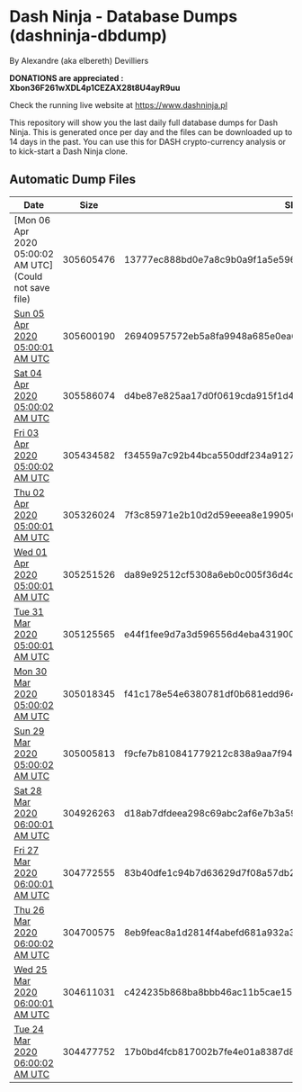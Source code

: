 # Dash Ninja - Database Dumps (dashninja-dbdump)
By Alexandre (aka elbereth) Devilliers

**DONATIONS are appreciated : Xbon36F261wXDL4p1CEZAX28t8U4ayR9uu**

Check the running live website at https://www.dashninja.pl

This repository will show you the last daily full database dumps for Dash Ninja. This is generated once per day and the files can be downloaded up to 14 days in the past.
You can use this for DASH crypto-currency analysis or to kick-start a Dash Ninja clone.


## Automatic Dump Files
| Date | Size | SHA256 |
|--|--|--|
| [Mon 06 Apr 2020 05:00:02 AM UTC](Could not save file) | 305605476 | 13777ec888bd0e7a8c9b0a9f1a5e5964a323080a8b42a18cd8e49538d3df5953 | 
| [Sun 05 Apr 2020 05:00:01 AM UTC](https://transfer.sh/RFsei/dashninja-dbdump-20200405070001.tar.bz2) | 305600190 | 26940957572eb5a8fa9948a685e0ea67abfe1013f86aa11eaae694d4e4539c8a | 
| [Sat 04 Apr 2020 05:00:02 AM UTC]() | 305586074 | d4be87e825aa17d0f0619cda915f1d48328d3da2ad1dc6a550675b88bece613f | 
| [Fri 03 Apr 2020 05:00:02 AM UTC](https://transfer.sh/w91qO/dashninja-dbdump-20200403070002.tar.bz2) | 305434582 | f34559a7c92b44bca550ddf234a912703930aa7d1dd68f80d338905f8bcf27ee | 
| [Thu 02 Apr 2020 05:00:01 AM UTC](https://transfer.sh/hP32T/dashninja-dbdump-20200402070001.tar.bz2) | 305326024 | 7f3c85971e2b10d2d59eeea8e199050ba37e025f566fb271dd50fd10629fd21f | 
| [Wed 01 Apr 2020 05:00:01 AM UTC](https://transfer.sh/hjOQv/dashninja-dbdump-20200401070001.tar.bz2) | 305251526 | da89e92512cf5308a6eb0c005f36d4db169bda180e439e6090464ad6683f221b | 
| [Tue 31 Mar 2020 05:00:01 AM UTC](https://transfer.sh/yHz55/dashninja-dbdump-20200331070001.tar.bz2) | 305125565 | e44f1fee9d7a3d596556d4eba43190095002d37f1bc41c7d33470915359b9ec7 | 
| [Mon 30 Mar 2020 05:00:02 AM UTC](https://transfer.sh/qi0B1/dashninja-dbdump-20200330070002.tar.bz2) | 305018345 | f41c178e54e6380781df0b681edd9642544a8e7b3f2f3dca3c354fcf2943b39d | 
| [Sun 29 Mar 2020 05:00:02 AM UTC]() | 305005813 | f9cfe7b810841779212c838a9aa7f940fdbbca0a89d3c060a8439dd8dbf0bf84 | 
| [Sat 28 Mar 2020 06:00:01 AM UTC]() | 304926263 | d18ab7dfdeea298c69abc2af6e7b3a59bf19b6dbddc5a713832ef2865b9118ef | 
| [Fri 27 Mar 2020 06:00:01 AM UTC](https://transfer.sh/eQa5I/dashninja-dbdump-20200327070001.tar.bz2) | 304772555 | 83b40dfe1c94b7d63629d7f08a57db2dd48e06a420051f966b348838ddb62a15 | 
| [Thu 26 Mar 2020 06:00:02 AM UTC](https://transfer.sh/FuTCu/dashninja-dbdump-20200326070002.tar.bz2) | 304700575 | 8eb9feac8a1d2814f4abefd681a932a336e66c399aa99dae74e30a01cfae2dca | 
| [Wed 25 Mar 2020 06:00:01 AM UTC](https://transfer.sh/NhVdw/dashninja-dbdump-20200325070001.tar.bz2) | 304611031 | c424235b868ba8bbb46ac11b5cae158dc1c2fa48084d32695bc1dd9502ae7508 | 
| [Tue 24 Mar 2020 06:00:02 AM UTC](https://transfer.sh/LKjCT/dashninja-dbdump-20200324070002.tar.bz2) | 304477752 | 17b0bd4fcb817002b7fe4e01a8387d83052ef96ec62dad5458dd4a89f56a3715 | 
